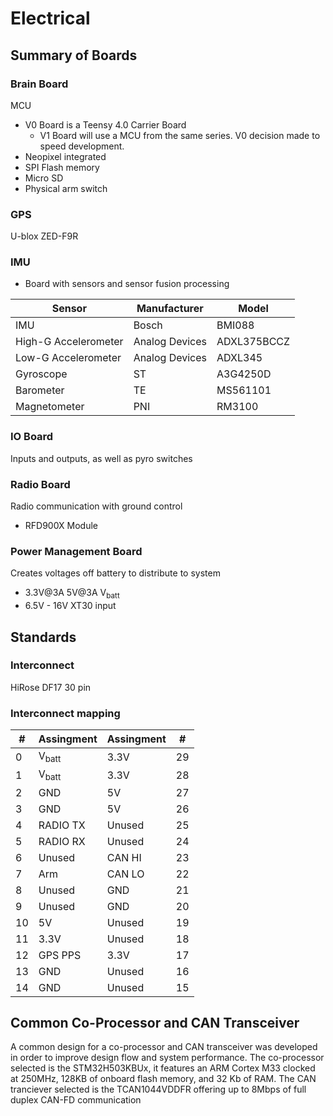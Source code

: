 # Electrical

## Summary of Boards

### Brain Board
MCU
- V0 Board is a Teensy 4.0 Carrier Board
    - V1 Board will use a MCU from the same series. V0 decision made to speed development.
- Neopixel integrated
- SPI Flash memory
- Micro SD
- Physical arm switch

### GPS
U-blox ZED-F9R

### IMU
- Board with sensors and sensor fusion processing

| Sensor | Manufacturer | Model |
| - | - | - |
| IMU | Bosch | BMI088 |
| High-G Accelerometer | Analog Devices | ADXL375BCCZ |
| Low-G Accelerometer | Analog Devices | ADXL345 |
| Gyroscope | ST | A3G4250D |
| Barometer | TE | MS561101 |
| Magnetometer | PNI | RM3100 |

### IO Board
Inputs and outputs, as well as pyro switches

### Radio Board
Radio communication with ground control
- RFD900X Module

### Power Management Board
Creates voltages off battery to distribute to system
- 3.3V@<F3>3A 5V@3A V<sub>batt</sub>
- 6.5V - 16V XT30 input

## Standards

### Interconnect
HiRose DF17 30 pin

### Interconnect mapping

| # | Assingment | Assingment | # |
| - | ---------- | ---------- | - |
| 0 | V<sub>batt</batt> | 3.3V | 29 |
| 1 | V<sub>batt</batt> | 3.3V | 28 |
| 2 | GND | 5V | 27 |
| 3 | GND | 5V | 26 |
| 4 | RADIO TX | Unused | 25 |
| 5 | RADIO RX | Unused | 24 |
| 6 | Unused | CAN HI | 23 |
| 7 | Arm | CAN LO | 22 |
| 8 | Unused | GND | 21 |
| 9 | Unused | GND | 20 |
| 10 | 5V | Unused | 19 |
| 11 | 3.3V | Unused | 18 |
| 12 | GPS PPS | 3.3V | 17 |
| 13 | GND | Unused | 16 |
| 14 | GND | Unused | 15 |

## Common Co-Processor and CAN Transceiver
A common design for a co-processor and CAN transceiver was developed in order to improve design flow and system performance.
The co-processor selected is the STM32H503KBUx, it features an ARM Cortex M33 clocked at 250MHz, 128KB of onboard flash memory, and 32 Kb of RAM.
The CAN tranciever selected is the TCAN1044VDDFR offering up to 8Mbps of full duplex CAN-FD communication 


